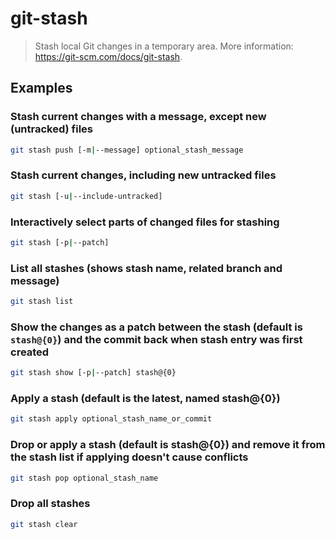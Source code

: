 # git-stash

> Stash local Git changes in a temporary area. More information: <https://git-scm.com/docs/git-stash>.

## Examples

### Stash current changes with a message, except new (untracked) files

```bash
git stash push [-m|--message] optional_stash_message
```

### Stash current changes, including new untracked files

```bash
git stash [-u|--include-untracked]
```

### Interactively select parts of changed files for stashing

```bash
git stash [-p|--patch]
```

### List all stashes (shows stash name, related branch and message)

```bash
git stash list
```

### Show the changes as a patch between the stash (default is `stash@{0}`) and the commit back when stash entry was first created

```bash
git stash show [-p|--patch] stash@{0}
```

### Apply a stash (default is the latest, named stash@{0})

```bash
git stash apply optional_stash_name_or_commit
```

### Drop or apply a stash (default is stash@{0}) and remove it from the stash list if applying doesn't cause conflicts

```bash
git stash pop optional_stash_name
```

### Drop all stashes

```bash
git stash clear
```
